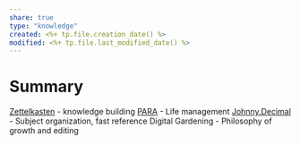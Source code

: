 ```yaml
---
share: true
type: "knowledge"
created: <%+ tp.file.creation_date() %> 
modified: <%+ tp.file.last_modified_date() %>
---
```

# Summary
 
[Zettelkasten](./Zettelkasten.md) - knowledge building
[PARA](https://fortelabs.com/blog/para/) - Life management
[Johnny.Decimal](https://johnnydecimal.com/) - Subject organization, fast reference
Digital Gardening - Philosophy of growth and editing